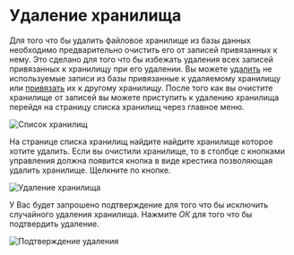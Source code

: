 # Удаление хранилища

Для того что бы удалить файловое хранилище из базы данных необходимо предварительно очистить его от записей
привязанных к нему. Это сделано для того что бы избежать удаления всех записей привязанных к хранилищу при его удалении.
Вы можете [удалить](/ru/user/item/delete.md) не используемые записи из базы привязанные к удаляемому хранилищу или
[привязать](/ru/user/item/change.md) их к другому хранилищу. После того как вы очистите хранилище от записей вы можете
приступить к удалению хранилища перейдя на страницу списка хранилищ через главное меню.

![Список хранилищ](https://raw.github.com/anime-db/anime-db-docs/master/images/ru/storage/menu.jpg)

На странице списка хранилищ найдите найдите хранилище которое хотите удалить. Если вы очистили хранилище, то в столбце
с кнопками управления должна появится кнопка в виде крестика позволяющая удалить хранилище. Щелкните по кнопке.

![Удаление хранилища](https://raw.github.com/anime-db/anime-db-docs/master/images/ru/storage/controls.jpg)

У Вас будет запрошено подтверждение для того что бы исключить случайного удаления хранилища. Нажмите *ОК* для того что
бы подтвердить удаление.

![Подтверждение удаления](https://raw.github.com/anime-db/anime-db-docs/master/images/ru/confirm_delete.jpg)
